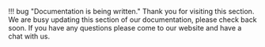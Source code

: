 !!! bug "Documentation is being written."
    Thank you for visiting this section. We are busy updating this section of our documentation, please check back soon.
	If you have any questions please come to our website and have a chat with us.
